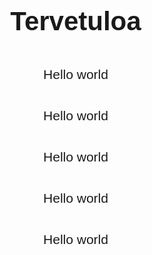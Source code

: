 <!DOCTYPE html>
<html lang="fi">
<head>
    <meta charset="UTF-8">
    <meta name="viewport" content="width=device-width, initial-scale=1.0">
    <title>Tervetuloa</title>
    <style>
        body {
            display: flex;
            flex-direction: column;
            justify-content: center;
            align-items: center;
            height: 100vh;
            margin: 0;
            text-align: center;
            font-family: Arial, sans-serif;
        }
        h1 {
            font-size: 3em;
        }
        p {
            font-size: 1.5em;
        }
    </style>
</head>
<body>
    <h1>Tervetuloa</h1>
    <p>Hello world</p>
    <p>Hello world</p>
    <p>Hello world</p>
    <p>Hello world</p>
    <p>Hello world</p>
</body>
</html>
